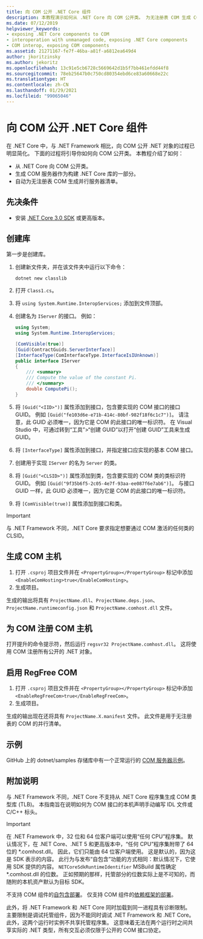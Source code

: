 ```yaml
---
title: 向 COM 公开 .NET Core 组件
description: 本教程演示如何从 .NET Core 向 COM 公开类。 为无注册表 COM 生成 COM 服务器和并行服务器清单。
ms.date: 07/12/2019
helpviewer_keywords:
- exposing .NET Core components to COM
- interoperation with unmanaged code, exposing .NET Core components
- COM interop, exposing COM components
ms.assetid: 21271167-fe7f-46ba-a81f-a6812ea649d4
author: jkoritzinsky
ms.author: jekoritz
ms.openlocfilehash: 13c91e5cb6728c5669642d1b5f7bb461efdd44f8
ms.sourcegitcommit: 78eb25647b0c750cd80354ebd6ce83a60668e22c
ms.translationtype: HT
ms.contentlocale: zh-CN
ms.lasthandoff: 01/29/2021
ms.locfileid: "99065046"
---
```

# <a name="exposing-net-core-components-to-com"></a>向 COM 公开 .NET Core 组件

在 .NET Core 中，与 .NET Framework 相比，向 COM 公开 .NET 对象的过程已明显简化。 下面的过程将引导你如何向 COM 公开类。 本教程介绍了如何：

- 从 .NET Core 向 COM 公开类。
- 生成 COM 服务器作为构建 .NET Core 库的一部分。
- 自动为无注册表 COM 生成并行服务器清单。

## <a name="prerequisites"></a>先决条件

- 安装 [.NET Core 3.0 SDK](https://dotnet.microsoft.com/download) 或更高版本。

## <a name="create-the-library"></a>创建库

第一步是创建库。

1. 创建新文件夹，并在该文件夹中运行以下命令：

    ```dotnetcli
    dotnet new classlib
    ```

2. 打开 `Class1.cs`。
3. 将 `using System.Runtime.InteropServices;` 添加到文件顶部。
4. 创建名为 `IServer` 的接口。 例如：

   ```csharp
   using System;
   using System.Runtime.InteropServices;

   [ComVisible(true)]
   [Guid(ContractGuids.ServerInterface)]
   [InterfaceType(ComInterfaceType.InterfaceIsIUnknown)]
   public interface IServer
   {
       /// <summary>
       /// Compute the value of the constant Pi.
       /// </summary>
       double ComputePi();
   }
   ```

5. 将 `[Guid("<IID>")]` 属性添加到接口，包含要实现的 COM 接口的接口 GUID。 例如 `[Guid("fe103d6e-e71b-414c-80bf-982f18f6c1c7")]`。 请注意，此 GUID 必须唯一，因为它是 COM 的此接口的唯一标识符。 在 Visual Studio 中，可通过转到“工具”>“创建 GUID”以打开“创建 GUID”工具来生成 GUID。
6. 将 `[InterfaceType]` 属性添加到接口，并指定接口应实现的基本 COM 接口。
7. 创建用于实现 `IServer` 的名为 `Server` 的类。
8. 将 `[Guid("<CLSID>")]` 属性添加到类，包含要实现的 COM 类的类标识符 GUID。 例如 `[Guid("9f35b6f5-2c05-4e7f-93aa-ee087f6e7ab6")]`。 与接口 GUID 一样，此 GUID 必须唯一，因为它是 COM 的此接口的唯一标识符。
9. 将 `[ComVisible(true)]` 属性添加到接口和类。

> [!IMPORTANT]
> 与 .NET Framework 不同，.NET Core 要求指定想要通过 COM 激活的任何类的 CLSID。

## <a name="generate-the-com-host"></a>生成 COM 主机

1. 打开 `.csproj` 项目文件并在 `<PropertyGroup></PropertyGroup>` 标记中添加 `<EnableComHosting>true</EnableComHosting>`。
2. 生成项目。

生成的输出将具有 `ProjectName.dll`、`ProjectName.deps.json`、`ProjectName.runtimeconfig.json` 和 `ProjectName.comhost.dll` 文件。

## <a name="register-the-com-host-for-com"></a>为 COM 注册 COM 主机

打开提升的命令提示符，然后运行 `regsvr32 ProjectName.comhost.dll`。 这将使用 COM 注册所有公开的 .NET 对象。

## <a name="enabling-regfree-com"></a>启用 RegFree COM

1. 打开 `.csproj` 项目文件并在 `<PropertyGroup></PropertyGroup>` 标记中添加 `<EnableRegFreeCom>true</EnableRegFreeCom>`。
2. 生成项目。

生成的输出现在还将具有 `ProjectName.X.manifest` 文件。 此文件是用于无注册表的 COM 的并行清单。

## <a name="sample"></a>示例

GitHub 上的 dotnet/samples 存储库中有一个正常运行的 [COM 服务器示例](https://github.com/dotnet/samples/tree/master/core/extensions/COMServerDemo)。

## <a name="additional-notes"></a>附加说明

与 .NET Framework 不同，.NET Core 不支持从 .NET Core 程序集生成 COM 类型库 (TLB)。 本指南旨在说明如何为 COM 接口的本机声明手动编写 IDL 文件或 C/C++ 标头。

> [!IMPORTANT]
> 在 .NET Framework 中，32 位和 64 位客户端可以使用“任何 CPU”程序集。 默认情况下，在 .NET Core、.NET 5 和更高版本中，“任何 CPU”程序集附带了 64 位的 \*.comhost.dll。 因此，它们只能由 64 位客户端使用。 这是默认的，因为这是 SDK 表示的内容。 此行为与发布“自包含”功能的方式相同：默认情况下，它使用 SDK 提供的内容。 `NETCoreSdkRuntimeIdentifier` MSBuild 属性确定 \*.comhost.dll 的位数。 正如预期的那样，托管部分的位数实际上是不可知的，而随附的本机资产默认为目标 SDK。

不支持 COM 组件的[自包含部署](../deploying/index.md#publish-self-contained)。 仅支持 COM 组件的[依赖框架的部署](../deploying/index.md#publish-framework-dependent)。

此外，将 .NET Framework 和 .NET Core 同时加载到同一进程具有诊断限制。 主要限制是调试托管组件，因为不能同时调试 .NET Framework 和 .NET Core。 此外，这两个运行时实例不共享托管程序集。 这意味着无法在两个运行时之间共享实际的 .NET 类型，所有交互必须仅限于公开的 COM 接口协定。
